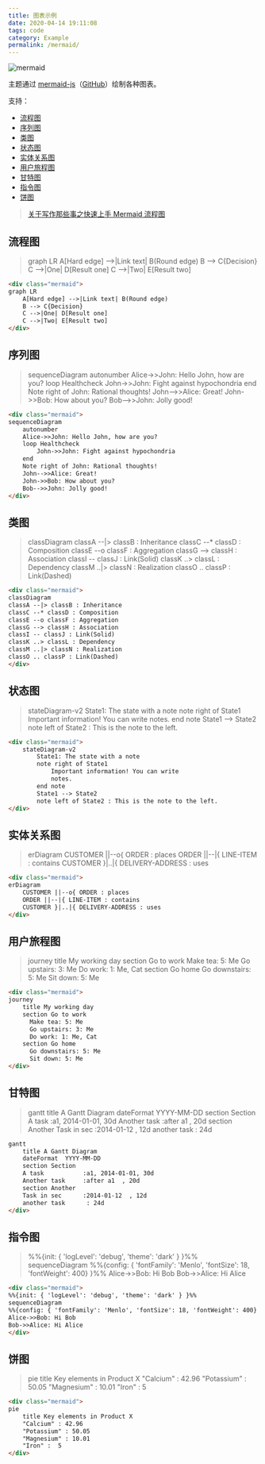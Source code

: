 ```yaml
---
title: 图表示例
date: 2020-04-14 19:11:08
tags: code
category: Example
permalink: /mermaid/
---
```


![mermaid](https://mermaid.js.org/header.png)

<!-- more -->

主题通过 [mermaid-js](https://mermaid-js.github.io/mermaid/#/)（[GitHub](https://github.com/mermaid-js/mermaid)）绘制各种图表。

支持：
- [流程图](https://mermaid-js.github.io/mermaid/#/flowchart)
- [序列图](https://mermaid-js.github.io/mermaid/#/sequenceDiagram)
- [类图](https://mermaid-js.github.io/mermaid/#/classDiagram)
- [状态图](https://mermaid-js.github.io/mermaid/#/stateDiagram)
- [实体关系图](https://mermaid-js.github.io/mermaid/#/entityRelationshipDiagram)
- [用户旅程图](https://mermaid-js.github.io/mermaid/#/user-journey)
- [甘特图](https://mermaid-js.github.io/mermaid/#/gantt)
- [指令图](http://mermaid-js.github.io/mermaid/diagrams-and-syntax-and-examples/directives.html)
- [饼图](https://mermaid-js.github.io/mermaid/#/pie)

> [关于写作那些事之快速上手 Mermaid 流程图](https://baijiahao.baidu.com/s?id=1666117882411053133)

## 流程图

> <div class="mermaid">
> graph LR
>     A[Hard edge] -->|Link text| B(Round edge)
>     B --> C{Decision}
>     C -->|One| D[Result one]
>     C -->|Two| E[Result two]
> </div>

```html
<div class="mermaid">
graph LR
    A[Hard edge] -->|Link text| B(Round edge)
    B --> C{Decision}
    C -->|One| D[Result one]
    C -->|Two| E[Result two]
</div>
```

## 序列图

> <div class="mermaid">
> sequenceDiagram
>     autonumber
>     Alice->>John: Hello John, how are you?
>     loop Healthcheck
>         John->>John: Fight against hypochondria
>     end
>     Note right of John: Rational thoughts!
>     John-->>Alice: Great!
>     John->>Bob: How about you?
>     Bob-->>John: Jolly good!
> </div>

```html
<div class="mermaid">
sequenceDiagram
    autonumber
    Alice->>John: Hello John, how are you?
    loop Healthcheck
        John->>John: Fight against hypochondria
    end
    Note right of John: Rational thoughts!
    John-->>Alice: Great!
    John->>Bob: How about you?
    Bob-->>John: Jolly good!
</div>
```

## 类图

> <div class="mermaid">
> classDiagram
> classA --|> classB : Inheritance
> classC --* classD : Composition
> classE --o classF : Aggregation
> classG --> classH : Association
> classI -- classJ : Link(Solid)
> classK ..> classL : Dependency
> classM ..|> classN : Realization
> classO .. classP : Link(Dashed)
> </div>

```html
<div class="mermaid">
classDiagram
classA --|> classB : Inheritance
classC --* classD : Composition
classE --o classF : Aggregation
classG --> classH : Association
classI -- classJ : Link(Solid)
classK ..> classL : Dependency
classM ..|> classN : Realization
classO .. classP : Link(Dashed)
</div>
```

## 状态图

> <div class="mermaid">
>     stateDiagram-v2
>         State1: The state with a note
>         note right of State1
>             Important information! You can write
>             notes.
>         end note
>         State1 --> State2
>         note left of State2 : This is the note to the left.
> </div>

```html
<div class="mermaid">
    stateDiagram-v2
        State1: The state with a note
        note right of State1
            Important information! You can write
            notes.
        end note
        State1 --> State2
        note left of State2 : This is the note to the left.
</div>
```

## 实体关系图

> <div class="mermaid">
> erDiagram
>     CUSTOMER ||--o{ ORDER : places
>     ORDER ||--|{ LINE-ITEM : contains
>     CUSTOMER }|..|{ DELIVERY-ADDRESS : uses
> </div>

```html
<div class="mermaid">
erDiagram
    CUSTOMER ||--o{ ORDER : places
    ORDER ||--|{ LINE-ITEM : contains
    CUSTOMER }|..|{ DELIVERY-ADDRESS : uses
</div>
```

## 用户旅程图

> <div class="mermaid">
> journey
>     title My working day
>     section Go to work
>       Make tea: 5: Me
>       Go upstairs: 3: Me
>       Do work: 1: Me, Cat
>     section Go home
>       Go downstairs: 5: Me
>       Sit down: 5: Me
> </div>

```html
<div class="mermaid">
journey
    title My working day
    section Go to work
      Make tea: 5: Me
      Go upstairs: 3: Me
      Do work: 1: Me, Cat
    section Go home
      Go downstairs: 5: Me
      Sit down: 5: Me
</div>
```

## 甘特图

> <div class="mermaid">
> gantt
>     title A Gantt Diagram
>     dateFormat  YYYY-MM-DD
>     section Section
>     A task           :a1, 2014-01-01, 30d
>     Another task     :after a1  , 20d
>     section Another
>     Task in sec      :2014-01-12  , 12d
>     another task      : 24d
> </div>

```html
gantt
    title A Gantt Diagram
    dateFormat  YYYY-MM-DD
    section Section
    A task           :a1, 2014-01-01, 30d
    Another task     :after a1  , 20d
    section Another
    Task in sec      :2014-01-12  , 12d
    another task      : 24d
</div>

```

## 指令图

> <div class="mermaid">
> %%{init: { 'logLevel': 'debug', 'theme': 'dark' } }%%
> sequenceDiagram
> %%{config: { 'fontFamily': 'Menlo', 'fontSize': 18, 'fontWeight': 400} }%%
> Alice->>Bob: Hi Bob
> Bob->>Alice: Hi Alice
> </div>

```html
<div class="mermaid">
%%{init: { 'logLevel': 'debug', 'theme': 'dark' } }%%
sequenceDiagram
%%{config: { 'fontFamily': 'Menlo', 'fontSize': 18, 'fontWeight': 400} }%%
Alice->>Bob: Hi Bob
Bob->>Alice: Hi Alice
</div>
```

## 饼图

> <div class="mermaid">
> pie
>     title Key elements in Product X
>     "Calcium" : 42.96
>     "Potassium" : 50.05
>     "Magnesium" : 10.01
>     "Iron" :  5
> </div>

```html
<div class="mermaid">
pie
    title Key elements in Product X
    "Calcium" : 42.96
    "Potassium" : 50.05
    "Magnesium" : 10.01
    "Iron" :  5
</div>
```